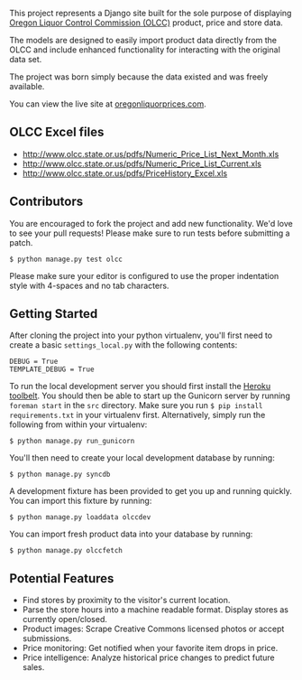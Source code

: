 This project represents a Django site built for the sole
purpose of displaying [Oregon Liquor Control Commission (OLCC)][1]
product, price and store data.

The models are designed to easily import product data directly
from the OLCC and include enhanced functionality for interacting
with the original data set.

The project was born simply because the data existed and was freely
available.

You can view the live site at [oregonliquorprices.com][2].

## OLCC Excel files

- http://www.olcc.state.or.us/pdfs/Numeric_Price_List_Next_Month.xls
- http://www.olcc.state.or.us/pdfs/Numeric_Price_List_Current.xls
- http://www.olcc.state.or.us/pdfs/PriceHistory_Excel.xls

## Contributors

You are encouraged to fork the project and add new functionality. We'd
love to see your pull requests! Please make sure to run tests before
submitting a patch.

    $ python manage.py test olcc

Please make sure your editor is configured to use the proper indentation
style with 4-spaces and no tab characters.

## Getting Started

After cloning the project into your python virtualenv, you'll first need
to create a basic `settings_local.py` with the following contents:

    DEBUG = True
    TEMPLATE_DEBUG = True

To run the local development server you should first install the
[Heroku toolbelt][3]. You should then be able to start up
the Gunicorn server by running `foreman start` in the `src`
directory. Make sure you run `$ pip install requirements.txt` in
your virtualenv first. Alternatively, simply run the following from within
your virtualenv:

    $ python manage.py run_gunicorn

You'll then need to create your local development database by running:

    $ python manage.py syncdb

A development fixture has been provided to get you up and running
quickly. You can import this fixture by running:

    $ python manage.py loaddata olccdev

You can import fresh product data into your database by running:

    $ python manage.py olccfetch

## Potential Features

- Find stores by proximity to the visitor's current location.
- Parse the store hours into a machine readable format. Display stores as
  currently open/closed.
- Product images: Scrape Creative Commons licensed photos or accept submissions.
- Price monitoring: Get notified when your favorite item drops in price.
- Price intelligence: Analyze historical price changes to predict future sales.

[1]: http://www.oregon.gov/OLCC/index.shtml
[2]: http://www.oregonliquorprices.com/
[3]: https://toolbelt.herokuapp.com/
